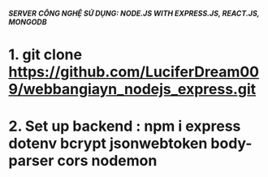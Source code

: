 ***SERVER***
***CÔNG NGHỆ SỬ DỤNG: NODE.JS WITH EXPRESS.JS, REACT.JS, MONGODB***
# 1. git clone https://github.com/LuciferDream009/webbangiayn_nodejs_express.git
# 2. Set up backend : npm i express dotenv bcrypt jsonwebtoken body-parser cors nodemon
